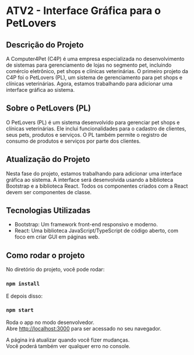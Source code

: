 # ATV2 - Interface Gráfica para o PetLovers

## Descrição do Projeto

A Computer4Pet (C4P) é uma empresa especializada no desenvolvimento de sistemas para gerenciamento de lojas no segmento pet, incluindo comércio eletrônico, pet shops e clínicas veterinárias. O primeiro projeto da C4P foi o PetLovers (PL), um sistema de gerenciamento para pet shops e clínicas veterinárias. Agora, estamos trabalhando para adicionar uma interface gráfica ao sistema.

## Sobre o PetLovers (PL)

O PetLovers (PL) é um sistema desenvolvido para gerenciar pet shops e clínicas veterinárias. Ele inclui funcionalidades para o cadastro de clientes, seus pets, produtos e serviços. O PL também permite o registro de consumo de produtos e serviços por parte dos clientes.

## Atualização do Projeto

Nesta fase do projeto, estamos trabalhando para adicionar uma interface gráfica ao sistema. A interface será desenvolvida usando a biblioteca Bootstrap e a biblioteca React. Todos os componentes criados com a React devem ser componentes de classe.

## Tecnologias Utilizadas

- Bootstrap: Um framework front-end responsivo e moderno.
- React: Uma biblioteca JavaScript/TypeScript de código aberto, com foco em criar GUI em páginas web.

## Como rodar o projeto

No diretório do projeto, você pode rodar:

### `npm install`

E depois disso:

### `npm start`

Roda o app no modo desenvolvedor.\
Abre [http://localhost:3000](http://localhost:3000) para ser acessado no seu navegador.

A página irá atualizar quando você fizer mudanças.\
Você poderá também ver qualquer erro no console.
